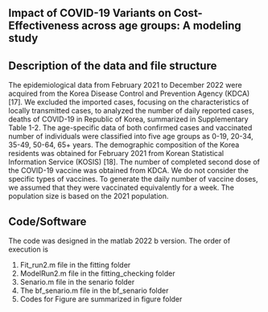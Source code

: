 Impact of COVID-19 Variants on Cost-Effectiveness across age groups: A modeling study
---
## Description of the data and file structure
The epidemiological data from February 2021 to December 2022 were acquired from the Korea Disease Control and Prevention Agency (KDCA) [17]. We excluded the imported cases, focusing on the characteristics of locally transmitted cases, to analyzed the number of daily reported cases, deaths of COVID-19 in Republic of Korea, summarized in Supplementary Table 1-2. The age-specific data of both confirmed cases and vaccinated number of individuals were classified into five age groups as 0-19, 20-34, 35-49, 50-64, 65+ years. The demographic composition of the Korea residents was obtained for February 2021 from Korean Statistical Information Service (KOSIS) [18]. The number of completed second dose of the COVID-19 vaccine was obtained from KDCA. We do not consider the specific types of vaccines. To generate the daily number of vaccine doses, we assumed that they were vaccinated equivalently for a week. The population size is based on the 2021 population.

## Code/Software

The code was designed in the matlab 2022 b version. The order of execution is
1. Fit_run2.m file in the fitting folder
2. ModelRun2.m file in the fitting_checking folder
3. Senario.m file in the senario folder
4. The bf_senario.m file in the bf_senario folder
5. Codes for Figure are summarized in figure folder
